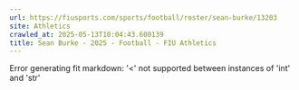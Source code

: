 ```yaml
---
url: https://fiusports.com/sports/football/roster/sean-burke/13203
site: Athletics
crawled_at: 2025-05-13T10:04:43.600139
title: Sean Burke - 2025 - Football - FIU Athletics
---
```


Error generating fit markdown: '<' not supported between instances of 'int' and 'str'